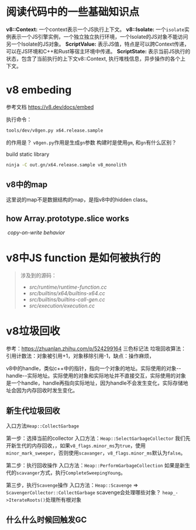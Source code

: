 # 阅读代码中的一些基础知识点

**v8::Context:**  一个context表示一个JS执行上下文。
**v8::Isolate:** 一个`isolate`实例表示一个JS引擎实例，一个独立独立执行环境，一个Isolate的JS对象不能访问另一个Isolate的JS对象。
**ScriptValue:** 表示JS值，特点是可以跨Context传递，可以在JS环境和C++和Rust等宿主环境中传递。
**ScriptState:** 表示当前JS执行的状态，包含了当前执行的上下文v8::Context, 执行堆栈信息，异步操作的各个上下文。

# v8 embeding
参考文档 https://v8.dev/docs/embed

执行命令：
````bash
tools/dev/v8gen.py x64.release.sample
````
的作用是？
`v8gen.py`作用是生成`gn`参数
构建时是使用`gm`, 和`gn`有什么区别？


build static library
```bash
ninja -C out.gn/x64.release.sample v8_monolith
```



## v8中的map
这里说的map不是数据结构的map，是指v8中的hidden class。

## how Array.prototype.slice works

 *copy-on-write behavior*
 


# v8中JS function 是如何被执行的
> 涉及到的源码：
> - *src/runtime/runtime-function.cc* 
> - *src/builtins/x64/builtins-x64.cc*
> - *src/builtins/builtins-call-gen.cc* 
> - *src/execution/execution.cc* 



# v8垃圾回收
参考：https://zhuanlan.zhihu.com/p/524299164
三色标记法
垃圾回收算法：
引用计数法：对象被引用+1，对象移除引用-1，缺点：操作麻烦，

v8中的handle，类似c++中的指针，指向一个对象的地址。实际使用的对象--handle--实际地址。实际使用的对象和实际地址并不直接交互，实际使用的对象是一个handle，handle再指向实际地址，因为handle不会发生变化，实际存储地址会因为内存回收时发生变化。

## 新生代垃圾回收
入口方法`Heap::CollectGarbage`

第一步：选择当前的collector
入口方法：`Heap::SelectGarbageCollector`
我们先开新生代的内存回收，，如果`v8_flags.minor_ms`为`true`，使用`minor_mark_sweeper`，否则使用`scavanger`，`v8_flags.minor_ms`默认为`false`。

第二步：执行回收操作
入口方法：`Heap::PerformGarbageCollection`
如果是新生代的`scavanger`方式，执行`CompleteSweepingYoung`。

第三步，执行`Scavenge`操作
入口方法：`Heap::Scavenge` => `ScavengerCollector::CollectGarbage`
scavenge会处理哪些对象？
`heap_->IterateRoots()`处理所有根对象


## 什么什么时候回触发GC

